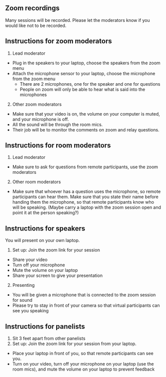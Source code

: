 ## Zoom recordings
Many sessions will be recorded. Please let the moderators know if you would like not to be recorded.

## Instructions for zoom moderators

1. Lead moderator
  * Plug in the speakers to your laptop, choose the speakers from the zoom menu
  * Attach the microphone sensor to your laptop, choose the microphone from the zoom menu
    * There are 2 microphones, one for the speaker and one for questions
    * People on zoom will only be able to hear what is said into the microphones

2. Other zoom moderators
  * Make sure that your video is on, the volume on your computer is muted, and your microphone is off. 
  * All the sound will be through the room mics. 
  * Their job will be to monitor the comments on zoom and relay questions.

## Instructions for room moderators

1. Lead moderator
  * Make sure to ask for questions from remote participants, use the zoom moderators

2. Other room moderators
  * Make sure that whoever has a question uses the microphone, so remote participants can hear them. 
Make sure that you state their name before handing them the microphone, so that remote participants know who will be speaking. 
(Maybe carry a laptop with the zoom session open and point it at the person speaking?)

## Instructions for speakers

You will present on your own laptop.

1. Set up: Join the zoom link for your session
  *  Share your video
  *  Turn off your microphone
  *  Mute the volume on your laptop
  *  Share your screen to give your presentation

2. Presenting
  *  You will be given a microphone that is connected to the zoom session for sound
  *  Please try to stay in front of your camera so that virtual participants can see you speaking

## Instructions for panelists

1. Sit 3 feet apart from other panelists
2. Set up: Join the zoom link for your session from your laptop.
  * Place your laptop in front of you, so that remote participants can see you.  
  * Turn on your video, turn off your microphone on your laptop (use the room mics), and mute the volume on your laptop to prevent feedback
